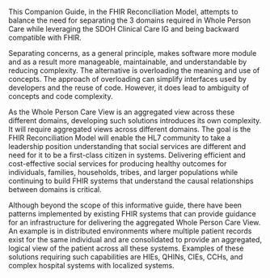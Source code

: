This Companion Guide, in the FHIR Reconciliation Model, attempts to balance the need for separating the 3 domains required in Whole Person Care while leveraging the SDOH Clinical Care IG and being backward compatible with FHIR.

Separating concerns, as a general principle, makes software more module and as a result more manageable, maintainable, and understandable by reducing complexity. The alternative is overloading the meaning and use of concepts. The approach of overloading can simplify interfaces used by developers and the reuse of code. However, it does lead to ambiguity of concepts and code complexity.

As the Whole Person Care View is an aggregated view across these different domains, developing such solutions introduces its own complexity. It will require aggregated views across different domains. The goal is the FHIR Reconciliation Model will enable the HL7 community to take a leadership position understanding that social services are different and need for it to be a first-class citizen in systems. Delivering efficient and cost-effective social services for producing healthy outcomes for individuals, families, households, tribes, and larger populations while continuing to build FHIR systems that understand the causal relationships between domains is critical.

Although beyond the scope of this informative guide, there have been patterns implemented by existing FHIR systems that can provide guidance for an infrastructure for delivering the aggregated Whole Person Care View. An example is in distributed environments where multiple patient records exist for the same individual and are consolidated to provide an aggregated, logical view of the patient across all these systems. Examples of these solutions requiring such capabilities are HIEs, QHINs, CIEs, CCHs, and complex hospital systems with localized systems.
